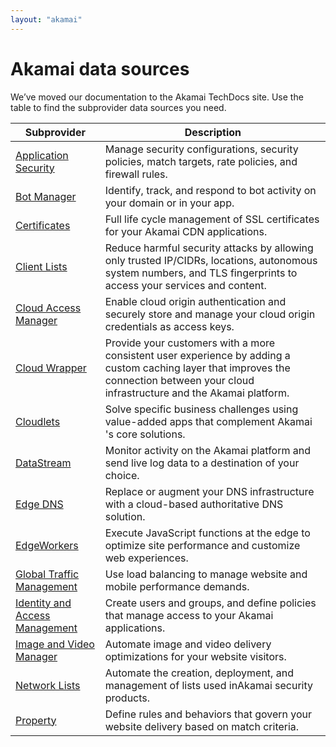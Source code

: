 ```yaml
---
layout: "akamai"
---
```


# Akamai data sources

We’ve moved our documentation to the Akamai TechDocs site. Use the table to find the subprovider data sources you need.

| Subprovider                                                                                       | Description                                                                                          |
|---------------------------------------------------------------------------------------------------|------------------------------------------------------------------------------------------------------|
| [Application Security](https://techdocs.akamai.com/terraform/v7.1/docs/appsec-datasources)        | Manage security configurations, security policies, match targets, rate policies, and firewall rules. |
| [Bot Manager](https://techdocs.akamai.com/terraform/v7.1/docs/botman-datasources)                 | Identify, track, and respond to bot activity on your domain or in your app.                          |
| [Certificates](https://techdocs.akamai.com/terraform/v7.1/docs/cps-datasources)                   | Full life cycle management of SSL certificates for your ​Akamai​ CDN applications.                   |
| [Client Lists](https://techdocs.akamai.com/terraform/v7.1/docs/cli-data-sources)                  | Reduce harmful security attacks by allowing only trusted IP/CIDRs, locations, autonomous system numbers, and TLS fingerprints to access your services and content.|
| [Cloud Access Manager](https://techdocs.akamai.com/terraform/v7.1/docs/cam-ds)                    | Enable cloud origin authentication and securely store and manage your cloud origin credentials as access keys. |
| [Cloud Wrapper](https://techdocs.akamai.com/terraform/v7.1/docs/cw-data-sources)                  | Provide your customers with a more consistent user experience by adding a custom caching layer that improves the connection between your cloud infrastructure and the Akamai platform.|
| [Cloudlets](https://techdocs.akamai.com/terraform/v7.1/docs/cl-datasources)                       | Solve specific business challenges using value-added apps that complement ​Akamai​'s core solutions. |
| [DataStream](https://techdocs.akamai.com/terraform/v7.1/docs/ds-datasources)                      | Monitor activity on the ​Akamai​ platform and send live log data to a destination of your choice.    |
| [Edge DNS](https://techdocs.akamai.com/terraform/v7.1/docs/edns-datasources)                      | Replace or augment your DNS infrastructure with a cloud-based authoritative DNS solution.            |
| [EdgeWorkers](https://techdocs.akamai.com/terraform/v7.1/docs/ew-datasources)                     | Execute JavaScript functions at the edge to optimize site performance and customize web experiences. |
| [Global Traffic Management](https://techdocs.akamai.com/terraform/v7.1/docs/gtm-datasources)      | Use load balancing to manage website and mobile performance demands.                                 |
| [Identity and Access Management](https://techdocs.akamai.com/terraform/v7.1/docs/iam-datasources) | Create users and groups, and define policies that manage access to your Akamai applications.         |
| [Image and Video Manager](https://techdocs.akamai.com/terraform/v7.1/docs/ivm-datasources)        | Automate image and video delivery optimizations for your website visitors.                           |
| [Network Lists](https://techdocs.akamai.com/terraform/v7.1/docs/nl-datasources)                   | Automate the creation, deployment, and management of lists used in ​Akamai​ security products.       |
| [Property](https://techdocs.akamai.com/terraform/v7.1/docs/pm-datasources)                        | Define rules and behaviors that govern your website delivery based on match criteria.                |
